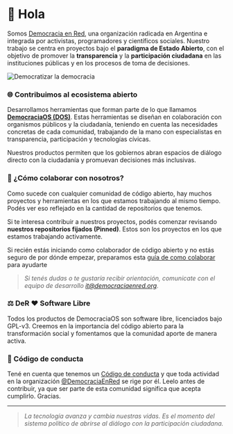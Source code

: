 # 👋 Hola

Somos [Democracia en Red](https://democraciaenred.org), una organización radicada en Argentina e integrada por activistas, programadores y científicos sociales. Nuestro trabajo se centra en proyectos bajo el **paradigma de Estado Abierto**, con el objetivo de promover la **transparencia** y la **participación ciudadana** en las instituciones públicas y en los procesos de toma de decisiones.

![Democratizar la democracia](https://i.ibb.co/096f0z7/der.png)

### 🌐 Contribuimos al ecosistema abierto

Desarrollamos herramientas que forman parte de lo que llamamos [**DemocraciaOS (DOS)**](https://democraciaos.org). Estas herramientas se diseñan en colaboración con organismos públicos y la ciudadanía, teniendo en cuenta las necesidades concretas de cada comunidad, trabajando de la mano con especialistas en transparencia, participación y tecnologías cívicas.

Nuestros productos permiten que los gobiernos abran espacios de diálogo directo con la ciudadanía y promuevan decisiones más inclusivas.

### 🌈 ¿Cómo colaborar con nosotros?

Como sucede con cualquier comunidad de código abierto, hay muchos proyectos y herramientas en los que estamos trabajando al mismo tiempo. Podés ver eso reflejado en la cantidad de repositorios que tenemos.

Si te interesa contribuir a nuestros proyectos, podés comenzar revisando **nuestros repositorios fijados (Pinned)**. Estos son los proyectos en los que estamos trabajando activamente.

Si recién estás iniciando como colaborador de código abierto y no estás seguro de por dónde empezar, preparamos esta [guía de como colaborar](../docs/CONTRIBUTING.md) para ayudarte

> _Si tenés dudas o te gustaría recibir orientación, comunicate con el equipo de desarrollo [it@democraciaenred.org](mailto:it@democraciaenred.org)_.

### ⚖️ DeR ❤️ Software Libre

Todos los productos de DemocraciaOS son software libre, licenciados bajo GPL-v3. Creemos en la importancia del código abierto para la transformación social y fomentamos que la comunidad aporte de manera activa.

### 📜 Código de conducta

Tené en cuenta que tenemos un [Código de conducta](../docs/CODE_OF_CONDUCT.md) y que toda actividad en la organización [@DemocraciaEnRed](https://github.com/DemocraciaEnRed) se rige por él. Leelo antes de contribuir, ya que ser parte de esta comunidad significa que acepta cumplirlo. Gracias.

---

> _La tecnología avanza y cambia nuestras vidas. Es el momento del sistema político de abrirse al diálogo con la participación ciudadana._
